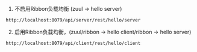 1. 不启用Ribbon负载均衡 (zuul -> hello server)
```
http://localhost:8079/api/server/rest/hello/server
```

2. 启用Ribbon负载均衡，(zuul/ribbon -> hello client/ribbon -> hello server)
```
http://localhost:8079/api/client/rest/hello/client
```